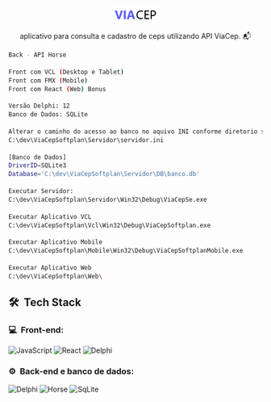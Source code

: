 <p align="center">
  <img src="https://github.com/fabiocotta/ViaCepSoftplan/blob/main/Web/vcepsoftplan/src/assets/logo.png"/>
  
</p>
<p align="center">
aplicativo para consulta e cadastro de ceps utilizando API ViaCep. 📬
</p>


```sh
Back - API Horse

Front com VCL (Desktop e Tablet)
Front com FMX (Mobile) 
Front com React (Web) Bonus

Versão Delphi: 12
Banco de Dados: SQLite

Alterar o caminho do acesso ao banco no aquivo INI conforme diretorio salvo de sua escolha 
C:\dev\ViaCepSoftplan\Servidor\servidor.ini

[Banco de Dados]
DriverID=SQLite3
Database='C:\dev\ViaCepSoftplan\Servidor\DB\banco.db'

Executar Servidor:
C:\dev\ViaCepSoftplan\Servidor\Win32\Debug\ViaCepSe.exe

Executar Aplicativo VCL
C:\dev\ViaCepSoftplan\Vcl\Win32\Debug\ViaCepSoftplan.exe

Executar Aplicativo Mobile
C:\dev\ViaCepSoftplan\Mobile\Win32\Debug\ViaCepSoftplanMobile.exe

Executar Aplicativo Web
C:\dev\ViaCepSoftplan\Web\
```

<h2>🛠 &nbsp;Tech Stack</h2>
<h3>💻 &nbsp;Front-end:</h3>

![JavaScript](https://img.shields.io/badge/-JavaScript-333333?style=flat&logo=javascript)
![React](https://img.shields.io/badge/-React-333333?style=flat&logo=react)
![Delphi](https://img.shields.io/badge/-Delphi-333333?style=flat&logo=delphi)

<h3>⚙️ &nbsp;Back-end e banco de dados:</h3>

![Delphi](https://img.shields.io/badge/-Delphi-333333?style=flat&logo=delphi)
![Horse](https://img.shields.io/badge/-Horse-333333?style=flat&logo=horse)
![SqLite](https://img.shields.io/badge/-SqLite-333333?style=flat&logo=sqlite)
